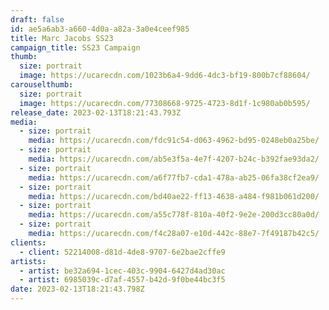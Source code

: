 ```yaml
---
draft: false
id: ae5a6ab3-a660-4d0a-a82a-3a0e4ceef985
title: Marc Jacobs SS23
campaign_title: S﻿S23 Campaign
thumb:
  size: portrait
  image: https://ucarecdn.com/1023b6a4-9dd6-4dc3-bf19-800b7cf88604/
carouselthumb:
  size: portrait
  image: https://ucarecdn.com/77308668-9725-4723-8d1f-1c980ab0b595/
release_date: 2023-02-13T18:21:43.793Z
media:
  - size: portrait
    media: https://ucarecdn.com/fdc91c54-d063-4962-bd95-0248eb0a25be/
  - size: portrait
    media: https://ucarecdn.com/ab5e3f5a-4e7f-4207-b24c-b392fae93da2/
  - size: portrait
    media: https://ucarecdn.com/a6f77fb7-cda1-478a-ab25-06fa38cf2ea9/
  - size: portrait
    media: https://ucarecdn.com/bd40ae22-ff13-4638-a484-f981b061d200/
  - size: portrait
    media: https://ucarecdn.com/a55c778f-810a-40f2-9e2e-200d3cc80a0d/
  - size: portrait
    media: https://ucarecdn.com/f4c28a07-e10d-442c-88e7-7f49187b42c5/
clients:
  - client: 52214008-d81d-4de8-9707-6e2bae2cffe9
artists:
  - artist: be32a694-1cec-403c-9904-6427d4ad30ac
  - artist: 6985039c-d7af-4557-b42d-9f0be44bc3f5
date: 2023-02-13T18:21:43.798Z
---
```

